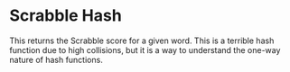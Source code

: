 # Scrabble Hash

This returns the Scrabble score for a given word. This is a terrible hash function due to high collisions, but it is a way to understand the one-way nature of hash functions. 